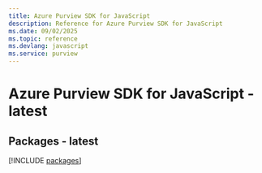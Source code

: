 ```yaml
---
title: Azure Purview SDK for JavaScript
description: Reference for Azure Purview SDK for JavaScript
ms.date: 09/02/2025
ms.topic: reference
ms.devlang: javascript
ms.service: purview
---
```

# Azure Purview SDK for JavaScript - latest
## Packages - latest
[!INCLUDE [packages](purview-index.md)]